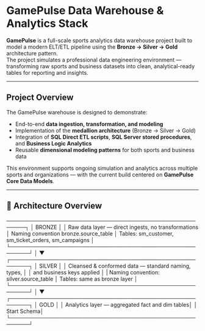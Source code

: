 # GamePulse Data Warehouse & Analytics Stack

**GamePulse** is a full-scale sports analytics data warehouse project built to model a modern ELT/ETL pipeline using the **Bronze → Silver → Gold** architecture pattern.  
The project simulates a professional data engineering environment — transforming raw sports and business datasets into clean, analytical-ready tables for reporting and insights.

---

## Project Overview

The GamePulse warehouse is designed to demonstrate:
- End-to-end **data ingestion, transformation, and modeling**
- Implementation of the **medallion architecture** (Bronze → Silver → Gold)
- Integration of **SQL Direct ETL scripts**, **SQL Server stored procedures**, and **Business Logic Analytics**
- Reusable **dimensional modeling patterns** for both sports and business data

This environment supports ongoing simulation and analytics across multiple sports and organizations — with the current build centered on **GamePulse Core Data Models**.

---

## 🧱 Architecture Overview

───────────────────────────────────────────────────────┐
│ BRONZE │
│ Raw data layer — direct ingests, no transformations
│ Naming convention bronze.source_table
│ Tables: sm_customer, sm_ticket_orders, sm_campaigns │
└───────────────────────────────────────────────────────┘
│
▼
┌───────────────────────────────────────────────────────┐
│ SILVER │
│ Cleansed & conformed data — standard naming, types, │
│ and business keys applied │
| Naming convention: silver.source_table
│ Tables: same as bronze layer │
└───────────────────────────────────────────────────────┘
│
▼
┌───────────────────────────────────────────────────────┐
│ GOLD │
│ Analytics layer — aggregated fact and dim tables│
│ Start Schema│
└───────────────────────────────────────────────────────┘
